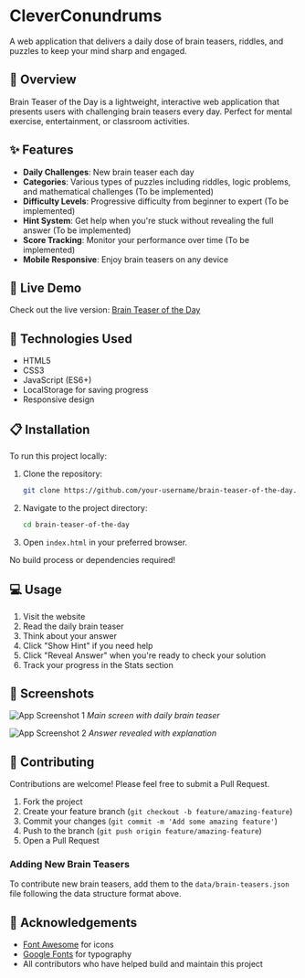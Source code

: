 # CleverConundrums


A web application that delivers a daily dose of brain teasers, riddles, and puzzles to keep your mind sharp and engaged.

## 📖 Overview

Brain Teaser of the Day is a lightweight, interactive web application that presents users with challenging brain teasers every day. Perfect for mental exercise, entertainment, or classroom activities.

## ✨ Features

- **Daily Challenges**: New brain teaser each day
- **Categories**: Various types of puzzles including riddles, logic problems, and mathematical challenges (To be implemented)
- **Difficulty Levels**: Progressive difficulty from beginner to expert (To be implemented)
- **Hint System**: Get help when you're stuck without revealing the full answer (To be implemented)
- **Score Tracking**: Monitor your performance over time (To be implemented)
- **Mobile Responsive**: Enjoy brain teasers on any device

## 🚀 Live Demo

Check out the live version: [Brain Teaser of the Day](https://your-app-url-here.com)

## 🔧 Technologies Used

- HTML5
- CSS3
- JavaScript (ES6+)
- LocalStorage for saving progress
- Responsive design

## 📋 Installation

To run this project locally:

1. Clone the repository:
   ```bash
   git clone https://github.com/your-username/brain-teaser-of-the-day.git
   ```

2. Navigate to the project directory:
   ```bash
   cd brain-teaser-of-the-day
   ```

3. Open `index.html` in your preferred browser.

No build process or dependencies required!

## 💻 Usage

1. Visit the website
2. Read the daily brain teaser
3. Think about your answer
4. Click "Show Hint" if you need help
5. Click "Reveal Answer" when you're ready to check your solution
6. Track your progress in the Stats section

## 📱 Screenshots

![App Screenshot 1](https://screenshot1-url-here.png)
*Main screen with daily brain teaser*

![App Screenshot 2](https://screenshot2-url-here.png)
*Answer revealed with explanation*

## 🤝 Contributing

Contributions are welcome! Please feel free to submit a Pull Request.

1. Fork the project
2. Create your feature branch (`git checkout -b feature/amazing-feature`)
3. Commit your changes (`git commit -m 'Add some amazing feature'`)
4. Push to the branch (`git push origin feature/amazing-feature`)
5. Open a Pull Request

### Adding New Brain Teasers

To contribute new brain teasers, add them to the `data/brain-teasers.json` file following the data structure format above.


## 🙏 Acknowledgements

- [Font Awesome](https://fontawesome.com) for icons
- [Google Fonts](https://fonts.google.com/) for typography
- All contributors who have helped build and maintain this project
